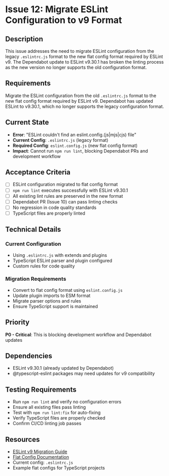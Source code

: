 # Issue 12: Migrate ESLint Configuration to v9 Format

## Description
This issue addresses the need to migrate ESLint configuration from the legacy `.eslintrc.js` format to the new flat config format required by ESLint v9. The Dependabot update to ESLint v9.30.1 has broken the linting process as the new version no longer supports the old configuration format.

## Requirements
Migrate the ESLint configuration from the old `.eslintrc.js` format to the new flat config format required by ESLint v9. Dependabot has updated ESLint to v9.30.1, which no longer supports the legacy configuration format.

## Current State
- **Error**: "ESLint couldn't find an eslint.config.(js|mjs|cjs) file"
- **Current Config**: `.eslintrc.js` (legacy format)
- **Required Config**: `eslint.config.js` (new flat config format)
- **Impact**: Cannot run `npm run lint`, blocking Dependabot PRs and development workflow

## Acceptance Criteria
- [ ] ESLint configuration migrated to flat config format
- [ ] `npm run lint` executes successfully with ESLint v9.30.1
- [ ] All existing lint rules are preserved in the new format
- [ ] Dependabot PR (Issue 10) can pass linting checks
- [ ] No regression in code quality standards
- [ ] TypeScript files are properly linted

## Technical Details
### Current Configuration
- Using `.eslintrc.js` with extends and plugins
- TypeScript ESLint parser and plugin configured
- Custom rules for code quality

### Migration Requirements
- Convert to flat config format using `eslint.config.js`
- Update plugin imports to ESM format
- Migrate parser options and rules
- Ensure TypeScript support is maintained

## Priority
**P0 - Critical**: This is blocking development workflow and Dependabot updates

## Dependencies
- ESLint v9.30.1 (already updated by Dependabot)
- @typescript-eslint packages may need updates for v9 compatibility

## Testing Requirements
- Run `npm run lint` and verify no configuration errors
- Ensure all existing files pass linting
- Test with `npm run lint:fix` for auto-fixing
- Verify TypeScript files are properly checked
- Confirm CI/CD linting job passes

## Resources
- [ESLint v9 Migration Guide](https://eslint.org/docs/latest/use/configure/migration-guide)
- [Flat Config Documentation](https://eslint.org/docs/latest/use/configure/configuration-files)
- Current config: `.eslintrc.js`
- Example flat configs for TypeScript projects
